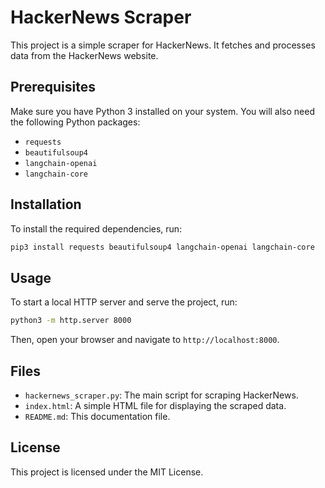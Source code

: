 # HackerNews Scraper

This project is a simple scraper for HackerNews. It fetches and processes data from the HackerNews website.

## Prerequisites

Make sure you have Python 3 installed on your system. You will also need the following Python packages:

- `requests`
- `beautifulsoup4`
- `langchain-openai`
- `langchain-core`

## Installation

To install the required dependencies, run:

```bash
pip3 install requests beautifulsoup4 langchain-openai langchain-core
```

## Usage

To start a local HTTP server and serve the project, run:

```bash
python3 -m http.server 8000
```

Then, open your browser and navigate to `http://localhost:8000`.

## Files

- `hackernews_scraper.py`: The main script for scraping HackerNews.
- `index.html`: A simple HTML file for displaying the scraped data.
- `README.md`: This documentation file.

## License

This project is licensed under the MIT License.